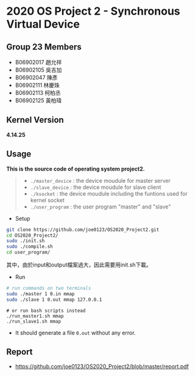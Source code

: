 # 2020 OS Project 2 - Synchronous Virtual Device

## Group 23 Members

* B06902017 趙允祥
* B06902105 吳吉加
* B06902047 陳彥
* B06902111 林慶珠
* B06902113 柯柏丞
* B06902125 黃柏瑋

## Kernel Version

**4.14.25**

## Usage

**This is the source code of operating system project2.**

>* ```./master_device``` : the device moudule for master server
>* ```./slave_device```  : the device moudule for slave client
>* ```./ksocket```  : the device moudule including the funtions used for kernel socket
>* ```./user_program``` : the user program "master" and "slave"
>

* Setup
```bash
git clone https://github.com/joe0123/OS2020_Project2.git
cd OS2020_Project2/
sudo ./init.sh
sudo ./compile.sh
cd user_program/
```
其中，由於input和output檔案過大，因此需要用init.sh下載。

* Run
```bash
# run commands on two terminals
sudo ./master 1 0.in mmap
sudo ./slave 1 0.out mmap 127.0.0.1
```
```
# or run bash scripts instead
./run_master1.sh mmap
./run_slave1.sh mmap
```

* It should generate a file `0.out` without any error.

## Report

* https://github.com/joe0123/OS2020_Project2/blob/master/report.pdf
